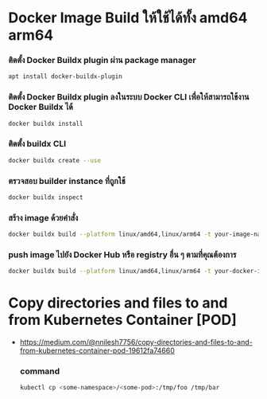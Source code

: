 # Docker Image Build ให้ใช้ได้ทั้ง amd64 arm64
  ### ติดตั้ง Docker Buildx plugin ผ่าน package manager
  ```sh
  apt install docker-buildx-plugin
  ```
  ### ติดตั้ง Docker Buildx plugin ลงในระบบ Docker CLI เพื่อให้สามารถใช้งาน Docker Buildx ได้
  ```sh
  docker buildx install
  ```
  ### ติดตั้ง buildx CLI
  ```sh
  docker buildx create --use
  ```
  ### ตรวจสอบ builder instance ที่ถูกใช้
  ```sh
  docker buildx inspect
  ```
  ### สร้าง image ด้วยคำสั่ง
  ```sh
  docker buildx build --platform linux/amd64,linux/arm64 -t your-image-name:tag .
  ```
  ### push image ไปยัง Docker Hub หรือ registry อื่น ๆ ตามที่คุณต้องการ
  ```sh
  docker buildx build --platform linux/amd64,linux/arm64 -t your-docker-id/your-image-name:tag --push .
  ```
# Copy directories and files to and from Kubernetes Container [POD]
- https://medium.com/@nnilesh7756/copy-directories-and-files-to-and-from-kubernetes-container-pod-19612fa74660
  ### command
  ```sh
  kubectl cp <some-namespace>/<some-pod>:/tmp/foo /tmp/bar
  ```